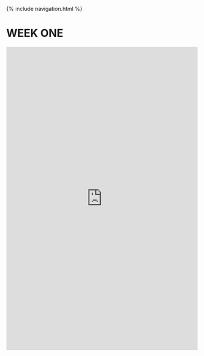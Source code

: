
{% include navigation.html %}

# WEEK ONE


<iframe frameborder="0" width="100%" height="800px" src="https://github.com/shreya-ahujaa/shreya.individual/issues/2">

## _**5.3 College Board Notes - Computing Bias**_

Essential Knowledge:

         ○ computing innovations can reflect existing human biases because of biases written into the algorithms or biases in the data used by the innovation
         ○ programmers should take action to reduce bias in algorithms used for computing innovations as a way of combating existing human biases
         ○ biases can be embedded at all levels of software development

Examples
Netflix
- Explicit Data

         ○ thumbs up/thumbs down
         ○ name, address, etc.
- Implicit Data

         ○ when you watch
         ○ what you binged
         ○ style of show frequently selected 
- Bias

         ○ netflix exclusives are featured ahead of most special
         ○ subscriptions

Biases
- all software can be biased (unintentional/intentional):

         ○ causal versus sweaty
         ○ youtube kids
         ○ facebook vs instagram vs snapchat vs tik tok
- questions to ask about bias

         ○ enhancing or intentionally excluding?
         ○ intentionally harmful/hateful?
         ○ receiving feedback from a wide variety of people?


## _**5.4 College Board Notes - Crowdsourcing**_

Essential Knowledge:

         ○ widespread access to information and public data facilitates the identification of problems, development of solutions, and dissemination of results
         ○ science has been affected by using distributed and “citizen science” to solve scientific problems 
         ○ citizen science is a scientific research conducted in a whole or part by distributed individuals, many of whom may not be scientists, who contribute relevant data to research using their own computing devices

Public Data Sets

- Kaggle

         ○ courses in visualization, machining learning, and more
         ○ competitions: cash prizes, swag, props
         ○ notebooks: code, data, notes
- Google Public Datasets

         ○ free for the first terabyte
         ○ all in one package that uses BigQuery 
- Data.gov

         ○ US government data
         ○ agriculture, energy, water, health
- Your Local Government

         ○ keeps them accountable


Innovations Made Possible by Crowdsourcing
- Spotify

         ○ collaborative playlists
         ○ algorithm
         ○ metadata write-in
- Crowdfunding

         ○ kickstarter
         ○ IndieGoGo
- Blockchain

         ○ cryptocurrency
         ○ other token → concert tickets
